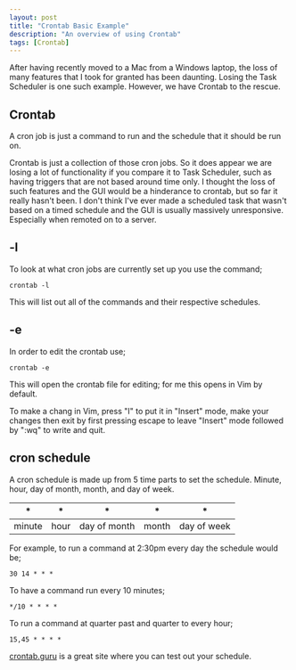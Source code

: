 ```yaml
---
layout: post
title: "Crontab Basic Example"
description: "An overview of using Crontab"
tags: [Crontab]
---
```


After having recently moved to a Mac from a Windows laptop, the loss of many features that I took for granted has been daunting.
Losing the Task Scheduler is one such example. However, we have Crontab to the rescue.

## Crontab

A cron job is just a command to run and the schedule that it should be run on.

Crontab is just a collection of those cron jobs. So it does appear we are losing a lot of functionality if you compare it to Task Scheduler, such as having triggers that are not based around time only. I thought the loss of such features and the GUI would be a hinderance to crontab, but so far it really hasn't been. I don't think I've ever made a scheduled task that wasn't based on a timed schedule and the GUI is usually massively unresponsive. Especially when remoted on to a server.

## -l

To look at what cron jobs are currently set up you use the command;

    crontab -l

This will list out all of the commands and their respective schedules.

## -e

In order to edit the crontab use;

    crontab -e
    
This will open the crontab file for editing; for me this opens in Vim by default.

To make a chang in Vim, press "I" to put it in "Insert" mode, make your changes then exit by first pressing escape to leave "Insert" mode followed by ":wq" to write and quit.

## cron schedule

A cron schedule is made up from 5 time parts to set the schedule. Minute, hour, day of month, month, and day of week.

| *      | *    | *            | *     | *           |
|--------|------|--------------|-------|-------------|
| minute | hour | day of month | month | day of week |

For example, to run a command at 2:30pm every day the schedule would be;

    30 14 * * *
    
To have a command run every 10 minutes;

    */10 * * * *
    
To run a command at quarter past and quarter to every hour;

    15,45 * * * *
    
[crontab.guru](https://crontab.guru) is a great site where you can test out your schedule.
